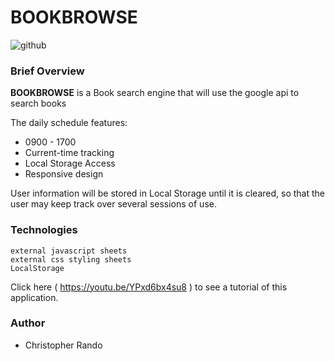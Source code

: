 # BOOKBROWSE
![github](https://img.shields.io/badge/license-Apache-brightgreen.svg)

### Brief Overview
**BOOKBROWSE** is a Book search engine that will use the google api to search books

The daily schedule features:
  * 0900 - 1700
  * Current-time tracking
  * Local Storage Access
  * Responsive design

User information will be stored in Local Storage until it is cleared, so that the user may keep track over several sessions of use.

        

### Technologies

```
external javascript sheets
external css styling sheets
LocalStorage
```

Click here ( https://youtu.be/YPxd6bx4su8 ) to see a tutorial of this application.


### Author
  * Christopher Rando
